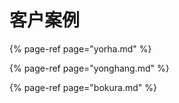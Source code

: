 # **客户案例**

{% page-ref page="yorha.md" %}



{% page-ref page="yonghang.md" %}


{% page-ref page="bokura.md" %}